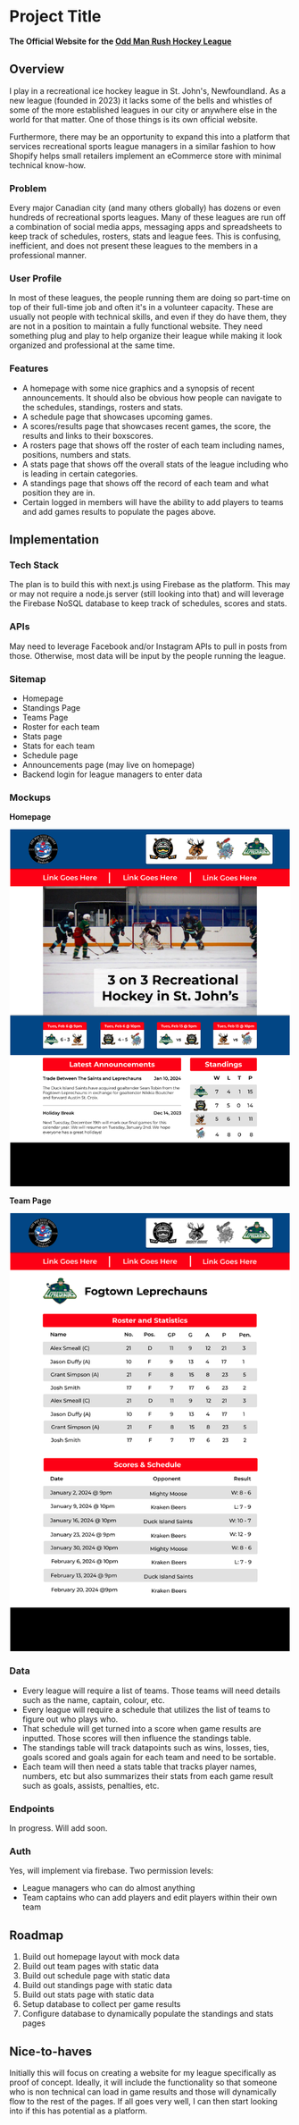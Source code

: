 # Project Title

**The Official Website for the [Odd Man Rush Hockey League](https://www.facebook.com/profile.php?id=61550747964046)**

## Overview

I play in a recreational ice hockey league in St. John's, Newfoundland. As a new league (founded in 2023) it lacks some of the bells and whistles of some of the more established leagues in our city or anywhere else in the world for that matter. One of those things is its own official website. 

Furthermore, there may be an opportunity to expand this into a platform that services recreational sports league managers in a similar fashion to how Shopify helps small retailers implement an eCommerce store with minimal technical know-how. 

### Problem

Every major Canadian city (and many others globally) has dozens or even hundreds of recreational sports leagues. Many of these leagues are run off a combination of social media apps, messaging apps and spreadsheets to keep track of schedules, rosters, stats and league fees. This is confusing, inefficient, and does not present these leagues to the members in a professional manner. 

### User Profile

In most of these leagues, the people running them are doing so part-time on top of their full-time job and often it's in a volunteer capacity. These are usually not people with technical skills, and even if they do have them, they are not in a position to maintain a fully functional website. They need something plug and play to help organize their league while making it look organized and professional at the same time. 

### Features

- A homepage with some nice graphics and a synopsis of recent announcements. It should also be obvious how people can navigate to the schedules, standings, rosters and stats. 
- A schedule page that showcases upcoming games.
- A scores/results page that showcases recent games, the score, the results and links to their boxscores.
- A rosters page that shows off the roster of each team including names, positions, numbers and stats.
- A stats page that shows off the overall stats of the league including who is leading in certain categories.
- A standings page that shows off the record of each team and what position they are in.
- Certain logged in members will have the ability to add players to teams and add games results to populate the pages above. 

## Implementation

### Tech Stack

The plan is to build this with next.js using Firebase as the platform. This may or may not require a node.js server (still looking into that) and will leverage the Firebase NoSQL database to keep track of schedules, scores and stats. 

### APIs

May need to leverage Facebook and/or Instagram APIs to pull in posts from those. Otherwise, most data will be input by the people running the league. 

### Sitemap

- Homepage
- Standings Page
- Teams Page
- Roster for each team
- Stats page
- Stats for each team
- Schedule page
- Announcements page (may live on homepage)
- Backend login for league managers to enter data

### Mockups

**Homepage**

![Homepage mockup](./app/assets/images/OMRHL-homepage-mockup.png)

**Team Page**

![Team page mockup](./app/assets/images/OMRHL-team-page-mockup.png)

### Data

- Every league will require a list of teams. Those teams will need details such as the name, captain, colour, etc.
- Every league will require a schedule that utilizes the list of teams to figure out who plays who. 
- That schedule will get turned into a score when game results are inputted. Those scores will then influence the standings table. 
- The standings table will track datapoints such as wins, losses, ties, goals scored and goals again for each team and need to be sortable. 
- Each team will then need a stats table that tracks player names, numbers, etc but also summarizes their stats from each game result such as goals, assists, penalties, etc. 

### Endpoints

In progress. Will add soon. 

### Auth

Yes, will implement via firebase. Two permission levels:

- League managers who can do almost anything
- Team captains who can add players and edit players within their own team

## Roadmap

1. Build out homepage layout with mock data
2. Build out team pages with static data
3. Build out schedule page with static data
4. Build out standings page with static data
5. Build out stats page with static data
6. Setup database to collect per game results
7. Configure database to dynamically populate the standings and stats pages

## Nice-to-haves

Initially this will focus on creating a website for my league specifically as proof of concept. Ideally, it will include the functionality so that someone who is non technical can load in game results and those will dynamically flow to the rest of the pages. If all goes very well, I can then start looking into if this has potential as a platform. 

